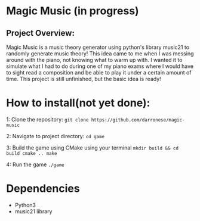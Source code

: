 # Magic Music (in progress)

## Project Overview:
Magic Music is a music theory generator using python's library music21 to randomly generate music theory! This idea came to me
when I was messing around with the piano, not knowing what to warm up with. I wanted it to simulate what I had to do during
one of my piano exams where I would have to sight read a composition and be able to play it under a certain amount of time.
This project is still unfinished, but the basic idea is ready!

# How to install(not yet done):
1: Clone the repository:
    ```
    git clone https://github.com/darronese/magic-music
    ```

2: Navigate to project directory:
    ```
    cd game
    ```

3: Build the game using CMake using your terminal
    ```
    mkdir build && cd build
    cmake ..
    make
    ```

4: Run the game
    ```
    ./game
    ```

# Dependencies
- Python3
- music21 library

